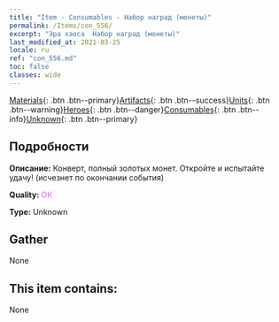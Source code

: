 ```yaml
---
title: "Item - Consumables - Набор наград (монеты)"
permalink: /Items/con_556/
excerpt: "Эра хаоса  Набор наград (монеты)"
last_modified_at: 2021-03-25
locale: ru
ref: "con_556.md"
toc: false
classes: wide
---
```

 [Materials](/ru/Items/){: .btn .btn--primary}[Artifacts](/ru/Items/Artifacts/){: .btn .btn--success}[Units](/ru/Items/Units/){: .btn .btn--warning}[Heroes](/ru/Items/Heroes/){: .btn .btn--danger}[Consumables](/ru/Items/Consumables/){: .btn .btn--info}[Unknown](/ru/Items/Unknown/){: .btn .btn--primary}

## Подробности
 **Описание:** Конверт, полный золотых монет. Откройте и испытайте удачу! (исчезнет по окончании события)

 **Quality:** <span style="color: #DA70D6">OK</span>

 **Type:** Unknown

## Gather

  None

## This item contains:

  None

